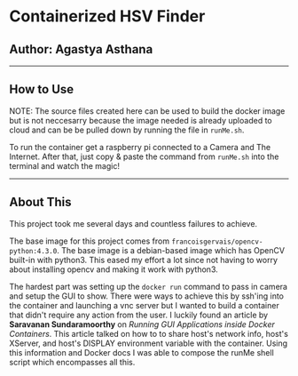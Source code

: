 # Containerized HSV Finder 
## Author: Agastya Asthana
---
## How to Use

NOTE: The source files created here can be used to build the docker image but is 
not neccesarry because the image needed is already uploaded to cloud and can be be pulled down by running the file in `runMe.sh`.

To run the container get a raspberry pi connected to a Camera and The Internet. After that, just copy & paste the command from 
`runMe.sh` into the terminal and watch the magic!

---
## About This
This project took me several days and countless failures to achieve. 

The base image for this project comes from 
`francoisgervais/opencv-python:4.3.0`. The base image is a debian-based image 
which has OpenCV built-in with python3. This eased my effort a lot since not having to worry about installing opencv and making 
it work with python3.

 
The hardest part was setting up the `docker run` command to pass in camera and 
setup the GUI to show. There were ways to achieve this by ssh'ing into the 
container and launching a vnc server but I wanted to build a container that 
didn't require any action from the user. I luckily found an article by 
**Saravanan Sundaramoorthy** on *Running GUI Applications inside Docker Containers*. 
This article talked on how to to share host's network info, host's XServer, and 
host's DISPLAY environment variable with the container. Using this information 
and Docker docs I was able to compose the runMe shell script which encompasses 
all this. 
